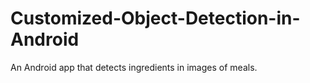 # Customized-Object-Detection-in-Android
An Android app that detects ingredients in images of meals.
